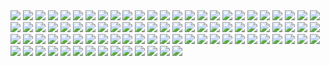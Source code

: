 <img src="customer-front-thymleaf-app/screenshots/1.PNG">
<img src="customer-front-thymleaf-app/screenshots/2.PNG">
<img src="customer-front-thymleaf-app/screenshots/3.PNG">
<img src="customer-front-thymleaf-app/screenshots/4.PNG">
<img src="customer-front-thymleaf-app/screenshots/5.PNG">
<img src="customer-front-thymleaf-app/screenshots/6.PNG">
<img src="customer-front-thymleaf-app/screenshots/7.PNG">
<img src="customer-front-thymleaf-app/screenshots/8.PNG">
<img src="customer-front-thymleaf-app/screenshots/9.PNG">
<img src="customer-front-thymleaf-app/screenshots/10.PNG">

<img src="customer-front-thymleaf-app/screenshots/11.PNG">
<img src="customer-front-thymleaf-app/screenshots/12.PNG">
<img src="customer-front-thymleaf-app/screenshots/13.PNG">
<img src="customer-front-thymleaf-app/screenshots/14.PNG">
<img src="customer-front-thymleaf-app/screenshots/15.PNG">
<img src="customer-front-thymleaf-app/screenshots/16.PNG">
<img src="customer-front-thymleaf-app/screenshots/17.PNG">
<img src="customer-front-thymleaf-app/screenshots/18.PNG">
<img src="customer-front-thymleaf-app/screenshots/19.PNG">
<img src="customer-front-thymleaf-app/screenshots/20.PNG">

<img src="customer-front-thymleaf-app/screenshots/21.PNG">
<img src="customer-front-thymleaf-app/screenshots/22.PNG">
<img src="customer-front-thymleaf-app/screenshots/23.PNG">
<img src="customer-front-thymleaf-app/screenshots/24.PNG">
<img src="customer-front-thymleaf-app/screenshots/25.PNG">
<img src="customer-front-thymleaf-app/screenshots/26.PNG">
<img src="customer-front-thymleaf-app/screenshots/27.PNG">
<img src="customer-front-thymleaf-app/screenshots/28.PNG">
<img src="customer-front-thymleaf-app/screenshots/29.PNG">
<img src="customer-front-thymleaf-app/screenshots/30.PNG">

<img src="customer-front-thymleaf-app/screenshots/31.PNG">
<img src="customer-front-thymleaf-app/screenshots/32.PNG">
<img src="customer-front-thymleaf-app/screenshots/33.PNG">
<img src="customer-front-thymleaf-app/screenshots/34.PNG">
<img src="customer-front-thymleaf-app/screenshots/35.PNG">
<img src="customer-front-thymleaf-app/screenshots/36.PNG">
<img src="customer-front-thymleaf-app/screenshots/37.PNG">
<img src="customer-front-thymleaf-app/screenshots/38.PNG">
<img src="customer-front-thymleaf-app/screenshots/39.PNG">
<img src="customer-front-thymleaf-app/screenshots/40.PNG">

<img src="customer-front-thymleaf-app/screenshots/41.PNG">
<img src="customer-front-thymleaf-app/screenshots/42.PNG">
<img src="customer-front-thymleaf-app/screenshots/43.PNG">
<img src="customer-front-thymleaf-app/screenshots/44.PNG">
<img src="customer-front-thymleaf-app/screenshots/45.PNG">
<img src="customer-front-thymleaf-app/screenshots/46.PNG">
<img src="customer-front-thymleaf-app/screenshots/47.PNG">
<img src="customer-front-thymleaf-app/screenshots/48.PNG">
<img src="customer-front-thymleaf-app/screenshots/49.PNG">
<img src="customer-front-thymleaf-app/screenshots/50.PNG">

<img src="customer-front-thymleaf-app/screenshots/51.PNG">
<img src="customer-front-thymleaf-app/screenshots/52.PNG">
<img src="customer-front-thymleaf-app/screenshots/53.PNG">
<img src="customer-front-thymleaf-app/screenshots/54.PNG">
<img src="customer-front-thymleaf-app/screenshots/55.PNG">
<img src="customer-front-thymleaf-app/screenshots/56.PNG">
<img src="customer-front-thymleaf-app/screenshots/57.PNG">
<img src="customer-front-thymleaf-app/screenshots/58.PNG">
<img src="customer-front-thymleaf-app/screenshots/59.PNG">
<img src="customer-front-thymleaf-app/screenshots/60.PNG">

<img src="customer-front-thymleaf-app/screenshots/61.PNG">
<img src="customer-front-thymleaf-app/screenshots/62.PNG">
<img src="customer-front-thymleaf-app/screenshots/63.PNG">
<img src="customer-front-thymleaf-app/screenshots/64.PNG">
<img src="customer-front-thymleaf-app/screenshots/65.PNG">
<img src="customer-front-thymleaf-app/screenshots/66.PNG">
<img src="customer-front-thymleaf-app/screenshots/67.PNG">
<img src="customer-front-thymleaf-app/screenshots/68.PNG">
<img src="customer-front-thymleaf-app/screenshots/69.PNG">
<img src="customer-front-thymleaf-app/screenshots/70.PNG">

<img src="customer-front-thymleaf-app/screenshots/71.PNG">
<img src="customer-front-thymleaf-app/screenshots/72.PNG">
<img src="customer-front-thymleaf-app/screenshots/73.PNG">
<img src="customer-front-thymleaf-app/screenshots/74.PNG">
<img src="customer-front-thymleaf-app/screenshots/75.PNG">
<img src="customer-front-thymleaf-app/screenshots/76.PNG">
<img src="customer-front-thymleaf-app/screenshots/77.PNG">
<img src="customer-front-thymleaf-app/screenshots/78.PNG">
<img src="customer-front-thymleaf-app/screenshots/79.PNG">
<img src="customer-front-thymleaf-app/screenshots/80.PNG">

<img src="customer-front-thymleaf-app/screenshots/81.PNG">
<img src="customer-front-thymleaf-app/screenshots/82.PNG">
<img src="customer-front-thymleaf-app/screenshots/83.PNG">
<img src="customer-front-thymleaf-app/screenshots/84.PNG">
<img src="customer-front-thymleaf-app/screenshots/85.PNG">
<img src="customer-front-thymleaf-app/screenshots/86.PNG">
<img src="customer-front-thymleaf-app/screenshots/87.PNG">
<img src="customer-front-thymleaf-app/screenshots/88.PNG">
<img src="customer-front-thymleaf-app/screenshots/89.PNG">